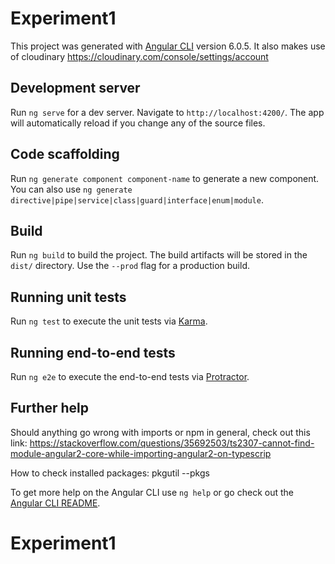 # Experiment1

This project was generated with [Angular CLI](https://github.com/angular/angular-cli) version 6.0.5.
It also makes use of cloudinary https://cloudinary.com/console/settings/account 

## Development server

Run `ng serve` for a dev server. Navigate to `http://localhost:4200/`. The app will automatically reload if you change any of the source files.

## Code scaffolding

Run `ng generate component component-name` to generate a new component. You can also use `ng generate directive|pipe|service|class|guard|interface|enum|module`.

## Build

Run `ng build` to build the project. The build artifacts will be stored in the `dist/` directory. Use the `--prod` flag for a production build.

## Running unit tests

Run `ng test` to execute the unit tests via [Karma](https://karma-runner.github.io).

## Running end-to-end tests

Run `ng e2e` to execute the end-to-end tests via [Protractor](http://www.protractortest.org/).

## Further help

Should anything go wrong with imports or npm in general, check out this link: https://stackoverflow.com/questions/35692503/ts2307-cannot-find-module-angular2-core-while-importing-angular2-on-typescrip

How to check installed packages: pkgutil --pkgs

To get more help on the Angular CLI use `ng help` or go check out the [Angular CLI README](https://github.com/angular/angular-cli/blob/master/README.md).
# Experiment1
